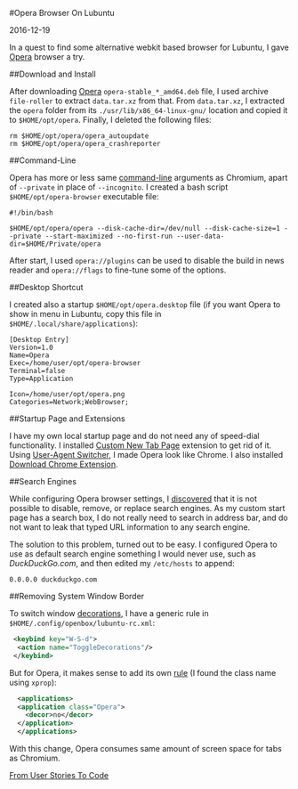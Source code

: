 #Opera Browser On Lubuntu

2016-12-19

<!--- tags: browser linux -->

In a quest to find some alternative webkit based browser for Lubuntu, I gave [Opera](http://www.opera.com/download) browser a try.

##Download and Install

After downloading [Opera](http://www.opera.com/download) `opera-stable_*_amd64.deb` file, I used archive `file-roller` to extract `data.tar.xz` from that. From `data.tar.xz`, I extracted the `opera` folder from its `./usr/lib/x86_64-linux-gnu/` location and copied it to `$HOME/opt/opera`. Finally, I deleted the following files:

```
rm $HOME/opt/opera/opera_autoupdate
rm $HOME/opt/opera/opera_crashreporter
```

##Command-Line

Opera has more or less same [command-line](http://peter.sh/experiments/chromium-command-line-switches/) arguments as Chromium, apart of `--private` in place of `--incognito`. I created a bash script `$HOME/opt/opera-browser` executable file:

```
#!/bin/bash

$HOME/opt/opera/opera --disk-cache-dir=/dev/null --disk-cache-size=1 --private --start-maximized --no-first-run --user-data-dir=$HOME/Private/opera
```

After start, I used `opera://plugins` can be used to disable the build in news reader and `opera://flags` to fine-tune some of the options.

##Desktop Shortcut

I created also a startup `$HOME/opt/opera.desktop` file (if you want Opera to show in menu in Lubuntu, copy this file in `$HOME/.local/share/applications`):

```
[Desktop Entry]
Version=1.0
Name=Opera
Exec=/home/user/opt/opera-browser
Terminal=false
Type=Application

Icon=/home/user/opt/opera.png
Categories=Network;WebBrowser;
```

##Startup Page and Extensions

I have my own local startup page and do not need any of speed-dial functionality. I installed [Custom New Tab Page](https://addons.opera.com/en/extensions/details/custom-new-tab-page/) extension to get rid of it. Using [User-Agent Switcher](https://addons.opera.com/en/extensions/details/user-agent-switcher/), I made Opera look like Chrome. I also installed [Download Chrome Extension](https://addons.opera.com/en/extensions/details/download-chrome-extension-9/).

##Search Engines

While configuring Opera browser settings, I [discovered](http://superuser.com/questions/956087/opera-31-remove-default-search-engines) that it is not possible to disable, remove, or replace search engines. As my custom start page has a search box, I do not really need to search in address bar, and do not want to leak that typed URL information to any search engine. 

The solution to this problem, turned out to be easy. I configured Opera to use as default search engine something I would never use, such as *DuckDuckGo.com*, and then edited my `/etc/hosts` to append:

```
0.0.0.0 duckduckgo.com
``` 

##Removing System Window Border

To switch window [decorations](http://openbox.org/wiki/Help:Actions#ToggleDecorations), I have a generic rule in `$HOME/.config/openbox/lubuntu-rc.xml`:

```xml
 <keybind key="W-S-d">
  <action name="ToggleDecorations"/>
 </keybind>
```

But for Opera, it makes sense to add its own [rule](http://openbox.org/wiki/Help:Applications) (I found the class name using `xprop`):

```xml
  <applications>
  <application class="Opera">
    <decor>no</decor>
  </application>
  </applications>
```

With this change, Opera consumes same amount of screen space for tabs as Chromium.

<ins class='nfooter'><a rel='next' id='fnext' href='#blog/2016/2016-11-29-From-User-Stories-To-Code.md'>From User Stories To Code</a></ins>
